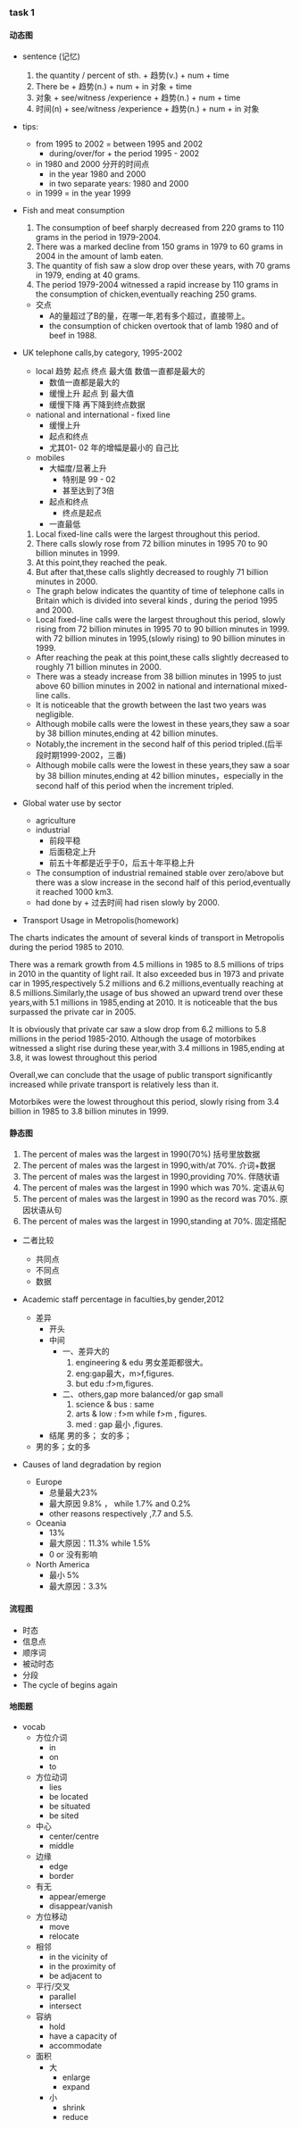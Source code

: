 ### task 1
#### 动态图
- sentence (记忆)
    1. the quantity / percent of sth. + 趋势(v.) + num + time
    2. There be + 趋势(n.)  + num + in 对象 + time
    3. 对象 + see/witness /experience + 趋势(n.) + num + time
    4. 时间(n) + see/witness /experience + 趋势(n.)  + num + in 对象
- tips:
    - from 1995 to 2002 = between 1995 and 2002
        - during/over/for + the period 1995 - 2002
    - in 1980 and 2000 分开的时间点
        - in the year 1980 and 2000
        - in two separate years: 1980 and 2000
    - in 1999 = in the year 1999
- Fish and meat consumption
    1. The consumption of beef sharply decreased from 220 grams to 110 grams in the period in 1979-2004.
    2. There was a marked decline from 150 grams in 1979 to 60 grams in 2004 in the amount of lamb eaten.
    3. The quantity of fish saw a slow drop over these years, with 70 grams in 1979, ending at 40 grams.
    4. The period 1979-2004 witnessed a rapid increase by 110 grams in the consumption of chicken,eventually
        reaching 250 grams.
    - 交点 
        - A的量超过了B的量，在哪一年,若有多个超过，直接带上。
        - the consumption of chicken overtook that of lamb 1980 and of beef in 1988.
- UK telephone calls,by category, 1995-2002
    - local 趋势 起点 终点 最大值 数值一直都是最大的
        - 数值一直都是最大的
        - 缓慢上升 起点 到 最大值 
        - 缓慢下降 再下降到终点数据
    - national and international - fixed line
        - 缓慢上升
        - 起点和终点
        - 尤其01- 02 年的增幅是最小的 自己比  
    - mobiles
        - 大幅度/显著上升
             - 特别是 99 - 02 
             - 甚至达到了3倍
        - 起点和终点
            - 终点是起点
        - 一直最低
    1. Local fixed-line calls were the largest throughout this period.
    2. There calls slowly rose from 72 billion minutes in 1995 70 to 90 billion minutes in 1999.
    3. At this point,they reached the peak.
    4. But after that,these calls slightly decreased to roughly 71 billion minutes in 2000.
    - The graph below indicates the quantity of  time of telephone calls in Britain which is divided into several kinds
        , during the period 1995 and 2000.
    - Local fixed-line calls were the largest throughout this period,
        slowly rising from 72 billion minutes in 1995 70 to 90 billion minutes in 1999.
        with 72 billion minutes in 1995,(slowly rising) to 90 billion minutes in 1999.
    - After reaching the peak at this point,these calls slightly decreased to roughly 71 billion minutes in 2000.
    - There was a steady increase from 38 billion minutes in 1995 to just above 60 billion minutes in 2002 in national
        and international mixed-line calls.
    - It is noticeable that the growth between the last two years was negligible.
    - Although mobile calls were the lowest in these years,they saw a soar by 38 billion minutes,ending at 42 billion 
        minutes.
    - Notably,the increment in the second half of this period tripled.(后半段时期1999-2002，三番)
    - Although mobile calls were the lowest in these years,they saw a soar by 38 billion minutes,ending at 42 billion 
        minutes，especially in the second half of this period when the increment tripled.

    
- Global water use by sector
    - agriculture
    - industrial
        - 前段平稳
        - 后面稳定上升
        - 前五十年都是近乎于0，后五十年平稳上升
    - The consumption of industrial remained stable over zero/above but there was a slow increase in the
        second half of this period,eventually it reached 1000 km3.
    - had done by + 过去时间
        had risen slowly by 2000.
- Transport Usage in Metropolis(homework)

The charts indicates the amount of several kinds of transport in Metropolis during the period 1985 to 2010.

There was a remark growth from 4.5 millions in 1985 to 8.5 millions of trips in 2010 in the quantity of light rail.
It also exceeded bus in 1973 and private car in 1995,respectively 5.2 millions and 6.2 millions,eventually reaching at 
8.5 millions.Similarly,the usage of bus showed an upward trend over these years,with 5.1 millions in 1985,ending at 2010.
It is noticeable that the bus surpassed the private car in 2005.

It is obviously that private car saw a slow drop from 6.2 millions to 5.8 millions in the period 1985-2010.
Although the usage of motorbikes witnessed a slight rise during these year,with 3.4 millions in 1985,ending at 3.8, it
was lowest throughout this period

Overall,we can conclude that the usage of public transport significantly increased while private transport is relatively
less than it.



Motorbikes were the lowest throughout this period, slowly rising from 3.4 billion in 1985 to 3.8 billion minutes in 1999.

#### 静态图
1. The percent of males was the largest in 1990(70%)    括号里放数据
2. The percent of males was the largest in 1990,with/at 70%.    介词+数据
3. The percent of males was the largest in 1990,providing 70%.  伴随状语
4. The percent of males was the largest in 1990 which was 70%.  定语从句
5. The percent of males was the largest in 1990 as the record was 70%.  原因状语从句
6. The percent of males was the largest in 1990,standing at 70%. 固定搭配

- 二者比较
    - 共同点
    - 不同点
    - 数据

- Academic staff percentage in faculties,by gender,2012
    - 差异
        - 开头    
        - 中间
            - 一、差异大的
                1. engineering & edu 男女差距都很大。
                2. eng:gap最大，m>f,figures.
                3. but edu :f>m,figures.
            - 二、others,gap more balanced/or gap small
                1. science & bus : same 
                2. arts & low : f>m while f>m , figures.
                3. med : gap 最小 ,figures.
        - 结尾 
            男的多；
            女的多；      
    - 男的多；女的多
- Causes of land degradation by region
    - Europe
        - 总量最大23%
        - 最大原因 9.8% ， while 1.7% and 0.2%
        - other reasons respectively ,7.7 and 5.5.
    - Oceania
        - 13%
        - 最大原因：11.3% while 1.5%
        - 0 or 没有影响
    - North America 
        - 最小 5%
        - 最大原因：3.3%
        
#### 流程图
- 时态
- 信息点
- 顺序词
- 被动时态
- 分段
- The cycle of begins again
#### 地图题

- vocab
    - 方位介词
        - in
        - on
        - to
    - 方位动词
        - lies
        - be located 
        - be situated
        - be sited 
    - 中心
        - center/centre
        - middle
    - 边缘
        - edge
        - border
    - 有无
        - appear/emerge
        - disappear/vanish
    - 方位移动
        - move
        - relocate
    - 相邻
        - in the vicinity of
        - in the proximity of 
        - be adjacent to
    - 平行/交叉
        - parallel
        - intersect
    - 容纳
        - hold
        - have a capacity of
        - accommodate
    - 面积
        - 大
            - enlarge
            - expand
        - 小
            - shrink
            - reduce
            
